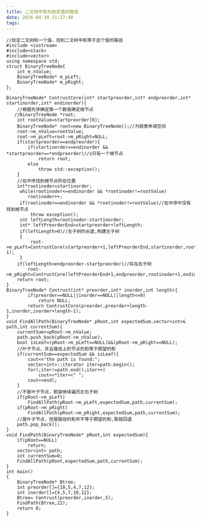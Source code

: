 ```yaml
---
title: 二叉树中和为给定值的路径
date: 2016-04-30 21:27:40
tags:
---
```


    //给定二叉树和一个值，找到二叉树中和等于这个值的路径
    #include <iostream>
    #include<stack>
    #include<vector>
    using namespace std;
    struct BinaryTreeNode{
        int m_nValue;
        BinaryTreeNode* m_pLeft;
        BinaryTreeNode* m_pRight;
    };
    
    BinaryTreeNode* ContrustCore(int* startpreorder,int* endpreorder,int* startinorder,int* endinorder){
        //根据先序确定第一个数值确定根节点
       //BinaryTreeNode *root;
        int rootValue=startpreorder[0];
        BinaryTreeNode* root=new BinaryTreeNode();//为链表申请空间
        root->m_nValue=rootValue;
        root->m_pLeft=root->m_pRight=NULL;
        if(startpreorder==endpreorder){
            if(startinorder==endinorder && *startpreorder==*endpreorder)//z只有一个根节点
                return root;
            else
                throw std::exception();
        }
        //在中序找到根节点所在位置
        int*rootinoder=startinorder;
         while(rootinoder<=endinorder && *rootinoder!=rootValue)
            rootinoder++;
         if(rootinoder==endinorder && *rootinoder!=rootValue)//在中序中没有找到根节点
             throw exception();
         int leftLength=rootinoder-startinorder;
         int* leftPreorderEnd=startpreorder+leftLength;
         if(leftLength>0)//左子树的长度,构建左子树
         {
             root->m_pLeft=ContrustCore(startpreorder+1,leftPreorderEnd,startinorder,rootinoder-1);
         }
        if(leftLength<endpreorder-startpreorder)//存在右子树
            root->m_pRight=ContrustCore(leftPreorderEnd+1,endpreorder,rootinoder+1,endinorder);
        return root;
    }
    BinaryTreeNode* Contrust(int* preorder,int* inorder,int length){
            if(preorder==NULL||inorder==NULL||length<=0)
                return NULL;
            return ContrustCore(preorder,preorder+length-1,inorder,inorder+length-1);
    }
    void FindAllPath(BinaryTreeNode* pRoot,int expectedSum,vector<int>& path,int currentSum){
        currentSum+=pRoot->m_nValue;
        path.push_back(pRoot->m_nValue);
        bool isLeaf=(pRoot->m_pLeft==NULL)&&(pRoot->m_pRight==NULL);
        //叶子节点，并且路径上的节点的和等于期望的和
        if(currentSum==expectedSum && isLeaf){
            cout<<"the path is found:";
            vector<int>::iterator iter=path.begin();
            for(;iter!=path.end();iter++)
                cout<<*iter<<" ";
            cout<<endl;
        }
        //不是叶子节点，那就继续遍历左右子树
        if(pRoot->m_pLeft)
            FindAllPath(pRoot->m_pLeft,expectedSum,path,currentSum);
        if(pRoot->m_pRight)
            FindAllPath(pRoot->m_pRight,expectedSum,path,currentSum);
        //是叶子节点，但是路径的和并不等于期望的和,那就回退
        path.pop_back();
    }
    void FindPath(BinaryTreeNode* pRoot,int expectedSum){
        if(pRoot==NULL)
            return;
        vector<int> path;
        int currentSum=0;
        FindAllPath(pRoot,expectedSum,path,currentSum);
    }
    int main()
    {
        BinaryTreeNode* Btree;
        int preorder[]={10,5,4,7,12};
        int inorder[]={4,5,7,10,12};
        Btree= Contrust(preorder,inorder,5);
        FindPath(Btree,22);
        return 0;
    }

